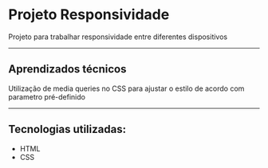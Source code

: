 <h1>Projeto Responsividade</h1>
<p>Projeto para trabalhar responsividade entre diferentes dispositivos</p>
<hr>
<h2>Aprendizados técnicos</h2>
<p>Utilização de media queries no CSS para ajustar o estilo de acordo com parametro pré-definido</p>
<hr>
<h2>Tecnologias utilizadas:</h2>
<ul>
	<li>HTML</li>
	<li>CSS</li>
</ul>
